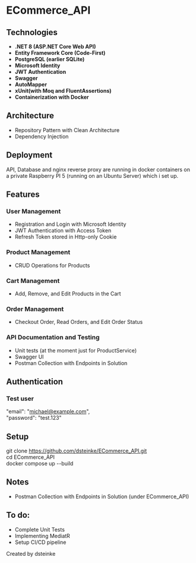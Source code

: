# ECommerce_API

## Technologies
- **.NET 8 (ASP.NET Core Web API)**
- **Entity Framework Core (Code-First)**
- **PostgreSQL (earlier SQLite)**
- **Microsoft Identity**
- **JWT Authentication**
- **Swagger**
- **AutoMapper**
- **xUnit(with Moq and FluentAssertions)**
- **Containerization with Docker**

## Architecture
- Repository Pattern with Clean Architecture
- Dependency Injection

## Deployment
API, Database and nginx reverse proxy are running in docker containers on a private Raspberry PI 5 (running on an Ubuntu Server) which i set up.

## Features

### **User Management**
- Registration and Login with Microsoft Identity
- JWT Authentication with Access Token
- Refresh Token stored in Http-only Cookie

### **Product Management**
- CRUD Operations for Products

### **Cart Management**
- Add, Remove, and Edit Products in the Cart

### **Order Management**
- Checkout Order, Read Orders, and Edit Order Status

### **API Documentation and Testing**
- Unit tests (at the moment just for ProductService)
- Swagger UI
- Postman Collection with Endpoints in Solution

## Authentication
### Test user
"email": "michael@example.com",  
"password": "test.123"  

## Setup
git clone https://github.com/dsteinke/ECommerce_API.git  
cd ECommerce_API  
docker compose up --build  

## Notes
- Postman Collection with Endpoints in Solution (under ECommerce_API)

## To do:
- Complete Unit Tests
- Implementing MediatR
- Setup CI/CD pipeline

Created by dsteinke
